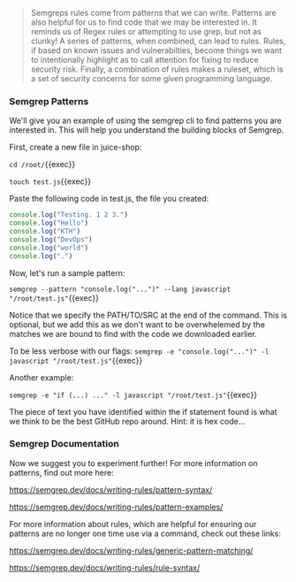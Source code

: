 
> Semgreps rules come from patterns that we can write. Patterns are also helpful for us to find code that we may be interested in. It reminds us of Regex rules or attempting to use grep, but not as clunky! A series of patterns, when combined, can lead to rules. Rules, if based on known issues and vulnerabilties, become things we want to intentionally highlight as to call attention for fixing to reduce security risk. Finally, a combination of rules makes a ruleset, which is a set of security concerns for some given programming language.


### Semgrep Patterns
We'll give you an example of using the semgrep cli to find patterns you are interested in. This will help you understand the building blocks of Semgrep.

First, create a new file in juice-shop:

`cd /root/`{{exec}}

`touch test.js`{{exec}}

Paste the following code in test.js, the file you created:
```javascript
console.log("Testing. 1 2 3.")
console.log("Hello")
console.log("KTH")
console.log("DevOps")
console.log("world")
console.log(".")
```

Now, let's run a sample pattern:

`semgrep --pattern "console.log("...")" --lang javascript "/root/test.js"`{{exec}}

Notice that we specify the PATH/TO/SRC at the end of the command. This is optional, but we add this as we don't want to be overwhelemed by the matches we are bound to find with the code we downloaded earlier.

To be less verbose with our flags:
`semgrep -e "console.log("...")" -l javascript "/root/test.js"`{{exec}}

Another example:

`semgrep -e "if (...) ..." -l javascript "/root/test.js"`{{exec}}

The piece of text you have identified within the if statement found is what we think to be the best GitHub repo around. Hint: it is hex code...

### Semgrep Documentation

Now we suggest you to experiment further! For more information on patterns, find out more here: 

https://semgrep.dev/docs/writing-rules/pattern-syntax/

https://semgrep.dev/docs/writing-rules/pattern-examples/

For more information about rules, which are helpful for ensuring our patterns are no longer one time use via a command, check out these links:

https://semgrep.dev/docs/writing-rules/generic-pattern-matching/

https://semgrep.dev/docs/writing-rules/rule-syntax/
